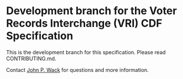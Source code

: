 # Development branch for the Voter Records Interchange (VRI) CDF Specification

This is the development branch for this specification.  Please read CONTRIBUTING.md.  

Contact [John P. Wack](mailto:john.wack@nist.gov) for questions and more information.
